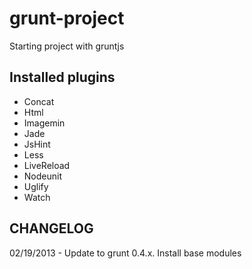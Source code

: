 grunt-project
=============

Starting project with gruntjs

## Installed plugins
- Concat
- Html
- Imagemin
- Jade
- JsHint
- Less
- LiveReload
- Nodeunit
- Uglify
- Watch


## CHANGELOG
02/19/2013 - Update to grunt 0.4.x. Install base modules
